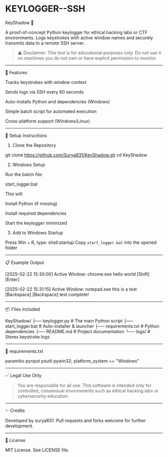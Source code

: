 # KEYLOGGER--SSH
KeyShadow 🔐

A proof-of-concept Python keylogger for ethical hacking labs or CTF environments. Logs keystrokes with active window names and securely transmits data to a remote SSH server.

> ⚠️ Disclaimer: This tool is for educational purposes only. Do not use it on machines you do not own or have explicit permission to monitor.




---

🔧 Features

Tracks keystrokes with window context

Sends logs via SSH every 60 seconds

Auto-installs Python and dependencies (Windows)

Simple batch script for automated execution

Cross-platform support (Windows/Linux)



---

🚀 Setup Instructions

1. Clone the Repository

git clone https://github.com/Surya831/KeyShadow.git
cd KeyShadow

2. Windows Setup

Run the batch file:

start_logger.bat

This will:

Install Python (if missing)

Install required dependencies

Start the keylogger minimized


3. Add to Windows Startup

Press Win + R, type: shell:startup
Copy `start_logger.bat` into the opened folder


---

📋 Example Output

[2025-02-22 15:30:00] Active Window: chrome.exe
hello world [Shift] [Enter]

[2025-02-22 15:31:15] Active Window: notepad.exe
this is a test [Backspace] [Backspace] test complete!


---

📦 Files Included

KeyShadow/
├── keylogger.py             # The main Python script
├── start_logger.bat         # Auto-installer & launcher
├── requirements.txt         # Python dependencies
├── README.md                # Project documentation
└── logs/                    # Stores keystroke logs


---

📁 requirements.txt

paramiko
pynput
psutil
pywin32; platform_system == "Windows"


---

✅ Legal Use Only

> You are responsible for all use. This software is intended only for controlled, consensual environments such as ethical hacking labs or cybersecurity education.




---

✨ Credits

Developed by surya831. Pull requests and forks welcome for further development.


---

🌟 License

MIT License. See LICENSE file.

